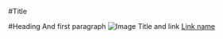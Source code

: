 #Title

#Heading
And first paragraph ![Image Title](http://img.url) and link [Link name](http://target.url)